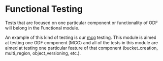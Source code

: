 # Functional Testing
Tests that are focused on one particular component or functionality of ODF will belong in the Functional module.

An example of this kind of testing is our [mcg](https://github.com/red-hat-storage/ocs-ci/tree/master/tests/manage/mcg) testing. This module is aimed at testing one ODF component (MCG) and all of the tests in this module are aimed at testing one particular feature of that component (bucket_creation, multi_region, object_versioning, etc.).
